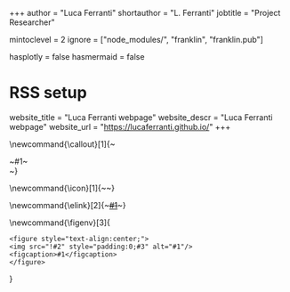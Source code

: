 +++
author = "Luca Ferranti"
shortauthor = "L. Ferranti"
jobtitle = "Project Researcher"

mintoclevel = 2
ignore = ["node_modules/", "franklin", "franklin.pub"]

hasplotly = false
hasmermaid = false

# RSS setup
website_title = "Luca Ferranti webpage"
website_descr = "Luca Ferranti webpage"
website_url   = "https://lucaferranti.github.io/"
+++

\newcommand{\callout}[1]{~~~<div class="alert alert-note"><div>~~~#1~~~</div></div>~~~}

\newcommand{\icon}[1]{~~~<i class="fas fa-~~~!#1~~~"></i>~~~}

\newcommand{\elink}[2]{~~~<a href="#2" target=_blank rel=noopener>#1</a>~~~}

\newcommand{\figenv}[3]{
~~~
<figure style="text-align:center;">
<img src="!#2" style="padding:0;#3" alt="#1"/>
<figcaption>#1</figcaption>
</figure>
~~~
}